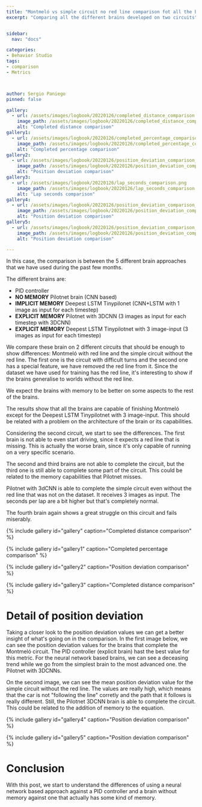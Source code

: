 ```yaml
---
title: "Montmeló vs simple circuit no red line comparison fot all the brains"
excerpt: "Comparing all the different brains developed on two circuits"


sidebar:
  nav: "docs"

categories:
- Behavior Studio
tags:
- comparison
- Metrics



author: Sergio Paniego
pinned: false

gallery:
  - url: /assets/images/logbook/20220126/completed_distance_comparison.png
    image_path: /assets/images/logbook/20220126/completed_distance_comparison.png
    alt: "Completed distance comparison"
gallery1:
  - url: /assets/images/logbook/20220126/completed_percentage_comparison.png
    image_path: /assets/images/logbook/20220126/completed_percentage_comparison.png
    alt: "Completed percentage comparison"
gallery2:
  - url: /assets/images/logbook/20220126/position_deviation_comparison_1.png
    image_path: /assets/images/logbook/20220126/position_deviation_comparison_1.png
    alt: "Position deviation comparison"
gallery3:
  - url: /assets/images/logbook/20220126/lap_seconds_comparison.png
    image_path: /assets/images/logbook/20220126/lap_seconds_comparison.png
    alt: "Lap seconds comparison"
gallery4:
  - url: /assets/images/logbook/20220126/position_deviation_comparison_2.png
    image_path: /assets/images/logbook/20220126/position_deviation_comparison_2.png
    alt: "Position deviation comparison"
gallery5:
  - url: /assets/images/logbook/20220126/position_deviation_comparison_3.png
    image_path: /assets/images/logbook/20220126/position_deviation_comparison_3.png
    alt: "Position deviation comparison"

---
```


In this case, the comparison is between the 5 different brain approaches that we have used during the past few months.

The different brains are:


* PID controller
* **NO MEMORY** Pilotnet brain (CNN based)
* **IMPLICIT MEMORY** Deepest LSTM Tinypilonet (CNN+LSTM with 1 image as input for each timestep)
* **EXPLICIT MEMORY** Pilotnet with 3DCNN (3 images as input for each timestep with 3DCNN)
* **EXPLICIT MEMORY** Deepest LSTM Tinypilotnet with 3 image-input (3 images as input for each timestep)

We compare these brain on 2 different circuits that should be enough to show differences: Montmeló with red line and the simple
circuit without the red line. The first one is the circuit with difficult turns and the second one has a special feature, we have removed the
red line from it. Since the dataset we have used for training has the red line, it's interesting to show if the brains generalise to worlds
without the red line. 


We expect the brains with memory to be better on some aspects to the rest of the brains. 

The results show that all the brains are capable of finishing Montmeló except for the Deepest LSTM Tinypilotnet with 3 image-input. This should be related with a
problem on the architecture of the brain or its capabilities. 

Considering the second circuit, we start to see the differences. The first brain is not able to even start driving, since it expects a red line that is missing. This 
is actually the worse brain, since it's only capable of running on a very specific scenario.

The second and third brains are not able to complete the circuit, but the third one is still able to complete some part of the circuit. This could be related to the memory 
capabilities that Pilotnet misses.

Pilotnet with 3dCNN is able to complete the simple circuit even without the red line that was not on the dataset. It receives 3 images as input. The seconds per lap are a bit higher 
but that's completely normal.

The fourth brain again shows a great struggle on this circuit and fails miserably.

{% include gallery id="gallery" caption="Completed distance comparison" %}

{% include gallery id="gallery1" caption="Completed percentage comparison" %}

{% include gallery id="gallery2" caption="Position deviation comparison" %}

{% include gallery id="gallery3" caption="Completed distance comparison" %}

# Detail of position deviation

Taking a closer look to the position deviation values we can get a better insight of what's going on in the comparison.
In the first image below, we can see the position deviation values for the brains that complete the Montmeló circuit. The PID controller (explicit brain) hast the 
best value for this metric. For the neural network based brains, we can see a deceasing trend while we go from the simplest brain to the most advanced one. the Pilotnet with 3DCNNs.


On the second image, we can see the mean position deviation value for the simple circuit without the red line. The values are really high, which means that the car is not "following the line" corretly 
and the path that it follows is really different. Still, the Pilotnet 3DCNN brain is able to complete the circuit. This could be related to the addition of memory to the equation.

{% include gallery id="gallery4" caption="Position deviation comparison" %}

{% include gallery id="gallery5" caption="Position deviation comparison" %}

# Conclusion

With this post, we start to understand the differences of using a neural network based approach against a PID controller and a brain without memory against one that actually has some kind of memory.



